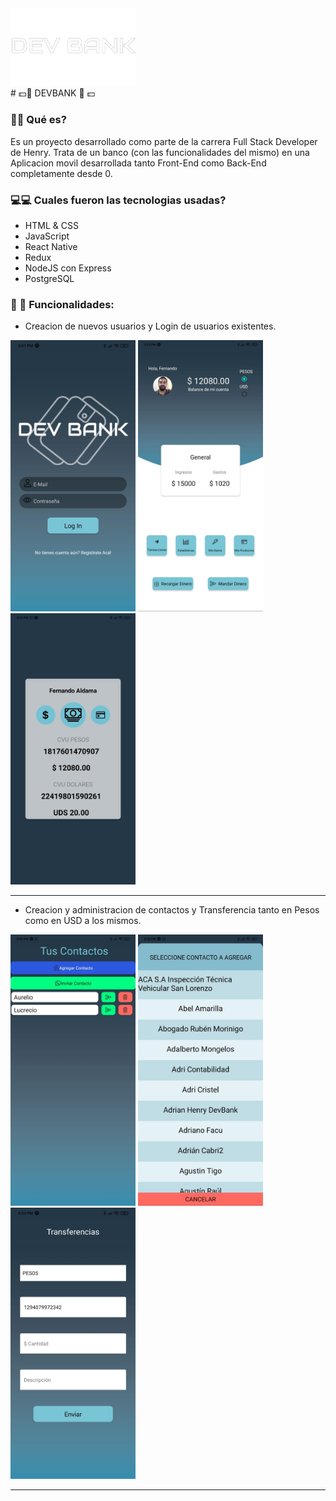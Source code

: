 <div>
  <img src="https://github.com/SantiagoNHQ/henryBank/blob/development/client/assets/logoBlanco.png?raw=true" alt="drawing" width="200"/>
</div>
# 💵📱  DEVBANK  📱 💵 

### 📌📌 Qué es? 

 Es un proyecto desarrollado como parte de la carrera Full Stack Developer de Henry.
 Trata de un banco (con las funcionalidades del mismo) en una Aplicacion movil desarrollada tanto Front-End como Back-End completamente desde 0. 

### 💻💻 Cuales fueron las tecnologias usadas?

- HTML & CSS
- JavaScript
- React Native
- Redux
- NodeJS con Express
- PostgreSQL

### 🎯 🎯  Funcionalidades:
- Creacion de nuevos usuarios y Login de usuarios existentes.
<div>
  <img src="https://github.com/SantiagoNHQ/henryBank/blob/development/img/Login.jpg?raw=true" alt="drawing" width="200" padding:2px/>
  <img src="https://github.com/SantiagoNHQ/henryBank/blob/development/img/Consolidado.jpg?raw=true" alt="drawing" width="200"/>
  <img src="https://github.com/SantiagoNHQ/henryBank/blob/development/img/Cuentas.jpeg?raw=true" alt="drawing" width="200"/>
</div>

----------

- Creacion y administracion de contactos y Transferencia tanto en Pesos como en USD a los mismos.
<div>
  <img src="https://github.com/SantiagoNHQ/henryBank/blob/development/img/Contactos2.jpeg?raw=true" alt="drawing" width="200" padding:2px/>
  <img src="https://github.com/SantiagoNHQ/henryBank/blob/development/img/Contactos.jpeg?raw=true" alt="drawing" width="200"/>
  <img src="https://github.com/SantiagoNHQ/henryBank/blob/development/img/Transfer.jpg?raw=true" alt="drawing" width="200"/>
</div>

----------



